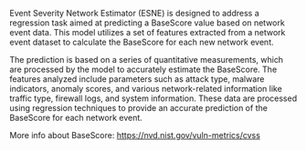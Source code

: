 Event Severity Network Estimator (ESNE) is designed to address a regression task aimed at predicting a BaseScore value based on network event data. This model utilizes a set of features extracted from a network event dataset to calculate the BaseScore for each new network event.

The prediction is based on a series of quantitative measurements, which are processed by the model to accurately estimate the BaseScore. The features analyzed include parameters such as attack type, malware indicators, anomaly scores, and various network-related information like traffic type, firewall logs, and system information. These data are processed using regression techniques to provide an accurate prediction of the BaseScore for each network event.

More info about BaseScore: https://nvd.nist.gov/vuln-metrics/cvss